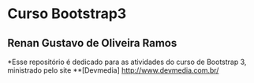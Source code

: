 # Curso Bootstrap3

## Renan Gustavo de Oliveira Ramos

*Esse repositório é dedicado para as atividades do curso de Bootstrap 3, ministrado pelo site **[Devmedia] http://www.devmedia.com.br/